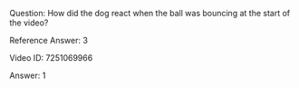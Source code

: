Question: How did the dog react when the ball was bouncing at the start of the video?

Reference Answer: 3

Video ID: 7251069966

Answer: 1

